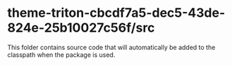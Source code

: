 # theme-triton-cbcdf7a5-dec5-43de-824e-25b10027c56f/src

This folder contains source code that will automatically be added to the classpath when
the package is used.
